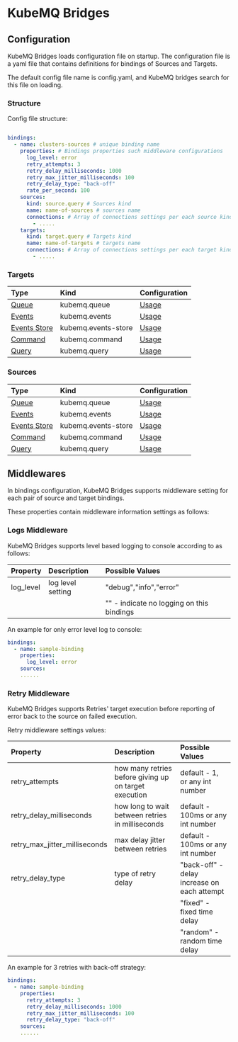 # KubeMQ Bridges

## Configuration

KubeMQ Bridges loads configuration file on startup. The configuration file is a yaml file that contains definitions for bindings of Sources and Targets.

The default config file name is config.yaml, and KubeMQ bridges search for this file on loading.

### Structure

Config file structure:

```yaml

bindings:
  - name: clusters-sources # unique binding name
    properties: # Bindings properties such middleware configurations
      log_level: error
      retry_attempts: 3
      retry_delay_milliseconds: 1000
      retry_max_jitter_milliseconds: 100
      retry_delay_type: "back-off"
      rate_per_second: 100
    sources:
      kind: source.query # Sources kind
      name: name-of-sources # sources name 
      connections: # Array of connections settings per each source kind
        - .....
    targets:
      kind: target.query # Targets kind
      name: name-of-targets # targets name
      connections: # Array of connections settings per each target kind
        - .....
```

### Targets

| Type                                                                              | Kind                | Configuration                           |
|:----------------------------------------------------------------------------------|:--------------------|:----------------------------------------|
| [Queue](https://docs.kubemq.io/learn/message-patterns/queue)                      | kubemq.queue        | [Usage](./targets/queue.md)        |
| [Events](https://docs.kubemq.io/learn/message-patterns/pubsub#events)             | kubemq.events       | [Usage](./targets/events.md)       |
| [Events Store](https://docs.kubemq.io/learn/message-patterns/pubsub#events-store) | kubemq.events-store | [Usage](./targets/events-store.md) |
| [Command](https://docs.kubemq.io/learn/message-patterns/rpc#commands)             | kubemq.command      | [Usage](./targets/command.md)      |
| [Query](https://docs.kubemq.io/learn/message-patterns/rpc#queries)                | kubemq.query        | [Usage](./targets/query.md)        |


### Sources

| Type                                                                              | Kind                | Configuration                           |
|:----------------------------------------------------------------------------------|:--------------------|:----------------------------------------|
| [Queue](https://docs.kubemq.io/learn/message-patterns/queue)                      | kubemq.queue        | [Usage](./sources/queue.md)        |
| [Events](https://docs.kubemq.io/learn/message-patterns/pubsub#events)             | kubemq.events       | [Usage](./sources/events.md)       |
| [Events Store](https://docs.kubemq.io/learn/message-patterns/pubsub#events-store) | kubemq.events-store | [Usage](./sources/events-store.md) |
| [Command](https://docs.kubemq.io/learn/message-patterns/rpc#commands)             | kubemq.command      | [Usage](./sources/command.md)      |
| [Query](https://docs.kubemq.io/learn/message-patterns/rpc#queries)                | kubemq.query        | [Usage](./sources/query.md)        |


## Middlewares 

In bindings configuration, KubeMQ Bridges supports middleware setting for each pair of source and target bindings.

These properties contain middleware information settings as follows:

### Logs Middleware

KubeMQ Bridges supports level based logging to console according to as follows:

| Property  | Description       | Possible Values        |
|:----------|:------------------|:-----------------------|
| log_level | log level setting | "debug","info","error" |
|           |                   |  "" - indicate no logging on this bindings |

An example for only error level log to console:

```yaml
bindings:
  - name: sample-binding 
    properties: 
      log_level: error
    sources:
    ......  
```

### Retry Middleware

KubeMQ Bridges supports Retries' target execution before reporting of error back to the source on failed execution.

Retry middleware settings values:


| Property                      | Description                                           | Possible Values                             |
|:------------------------------|:------------------------------------------------------|:--------------------------------------------|
| retry_attempts                | how many retries before giving up on target execution | default - 1, or any int number              |
| retry_delay_milliseconds      | how long to wait between retries in milliseconds      | default - 100ms or any int number           |
| retry_max_jitter_milliseconds | max delay jitter between retries                      | default - 100ms or any int number           |
| retry_delay_type              | type of retry delay                                   | "back-off" - delay increase on each attempt |
|                               |                                                       | "fixed" - fixed time delay                  |
|                               |                                                       | "random" - random time delay                |

An example for 3 retries with back-off strategy:

```yaml
bindings:
  - name: sample-binding 
    properties: 
      retry_attempts: 3
      retry_delay_milliseconds: 1000
      retry_max_jitter_milliseconds: 100
      retry_delay_type: "back-off"
    sources:
    ......  
```
